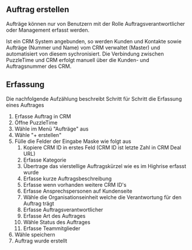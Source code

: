## Auftrag erstellen
Aufträge können nur von Benutzern mit der Rolle Auftragsverantwortlicher oder Management erfasst werden.

Ist ein CRM System angebunden, so werden Kunden und Kontakte sowie Aufträge (Nummer und Name) vom CRM verwaltet (Master) und automatisiert von diesem sychronisiert. Die Verbindung zwischen PuzzleTime und CRM erfolgt manuell über die Kunden- und Auftragsnummer des CRM. 

## Erfassung
Die nachfolgende Aufzählung beschreibt Schritt für Schritt die Erfassung eines Auftrages

1. Erfasse Auftrag in CRM
1. Öffne PuzzleTime
1. Wähle im Menü "Aufträge" aus
1. Wähle "+ erstellen"
1. Fülle die Felder der Eingabe Maske wie folgt aus
   1. Kopiere CRM ID in erstes Feld (CRM ID ist letzte Zahl in CRM Deal URL)
   1. Erfasse Kategorie 
   1. Übertrage das vierstellige Auftragskürzel wie es im Highrise erfasst wurde 
   1. Erfasse kurze Auftragsbeschreibung
   1. Erfasse wenn vorhanden weitere CRM ID's
   1. Erfasse Ansprechspersonen auf Kundenseite
   1. Wähle die Organisationseinheit welche die Verantwortung für den Auftrag trägt
   1. Erfasse Auftragsverantwortlicher
   1. Erfasse Art des Auftrages
   1. Wähle Status des Auftrages
   1. Erfasse Teammitglieder  
1. Wähle speichern
1. Auftrag wurde erstellt

